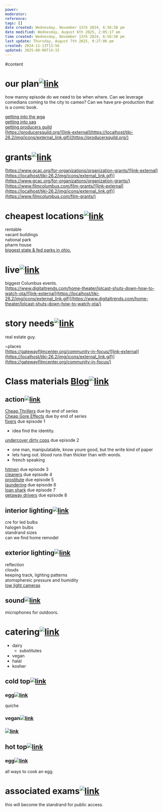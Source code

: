 ```yaml
---
power: 
moderator: 
reference: 
tags: []
date created: Wednesday, November 13th 2024, 6:56:58 pm
date modified: Wednesday, August 6th 2025, 2:05:17 am
time created: Wednesday, November 13th 2024, 6:56:58 pm
last update: Thursday, August 7th 2025, 9:27:06 pm
created: 2024-11-13T13:56
updated: 2025-08-06T14:15
---
```

#content 
# our plan[![link](https://localhost/tiki-26.2/img/icons/link.png)](https://localhost/tiki-26.2/tiki-index.php?page=making-episodics#our_plan)

how manny episode do we need to be when where. Can we leverage comedians coming to the city to cameo? Can we have pre-production that is a comic book.

[getting into the wga](https://localhost/tiki-26.2/tiki-editpage.php?page=getting+into+the+wga)  
[getting into sag](https://localhost/tiki-26.2/tiki-editpage.php?page=getting+into+sag)  
[getting producers guild](https://localhost/tiki-26.2/tiki-editpage.php?page=getting+producers+guild)  
[https://producersguild.org/![link-external](https://localhost/tiki-26.2/img/icons/external_link.gif)](https://producersguild.org/)

# grants[![link](https://localhost/tiki-26.2/img/icons/link.png)](https://localhost/tiki-26.2/tiki-index.php?page=making-episodics#grants)

[https://www.gcac.org/for-organizations/organization-grants/![link-external](https://localhost/tiki-26.2/img/icons/external_link.gif)](https://www.gcac.org/for-organizations/organization-grants/)  
[https://www.filmcolumbus.com/film-grants/![link-external](https://localhost/tiki-26.2/img/icons/external_link.gif)](https://www.filmcolumbus.com/film-grants/)

# cheapest locations[![link](https://localhost/tiki-26.2/img/icons/link.png)](https://localhost/tiki-26.2/tiki-index.php?page=making-episodics#cheapest_locations)

rentable  
vacant buildings  
national park  
pharm house  
[biggest state & fed parks in ohio.](https://localhost/tiki-26.2/tiki-editpage.php?page=Ohio+Parks)

# live[![link](https://localhost/tiki-26.2/img/icons/link.png)](https://localhost/tiki-26.2/tiki-index.php?page=making-episodics#live)

biggest Columbus events.  
[https://www.digitaltrends.com/home-theater/lolcast-shuts-down-how-to-watch-ota/![link-external](https://localhost/tiki-26.2/img/icons/external_link.gif)](https://www.digitaltrends.com/home-theater/lolcast-shuts-down-how-to-watch-ota/)

# story needs[![link](https://localhost/tiki-26.2/img/icons/link.png)](https://localhost/tiki-26.2/tiki-index.php?page=making-episodics#story_needs)

real estate guy.

~places  
[https://gatewayfilmcenter.org/community-in-focus/![link-external](https://localhost/tiki-26.2/img/icons/external_link.gif)](https://gatewayfilmcenter.org/community-in-focus/)

# Class materials [Blog](https://localhost/tiki-26.2/tiki-editpage.php?page=Blog "Create page: Blog")[![link](https://localhost/tiki-26.2/img/icons/link.png)](https://localhost/tiki-26.2/tiki-index.php?page=making-episodics#Class_materials_Blog)

## action[![link](https://localhost/tiki-26.2/img/icons/link.png)](https://localhost/tiki-26.2/tiki-index.php?page=making-episodics#action)

[Cheap Thrillers](https://localhost/tiki-26.2/tiki-editpage.php?page=Cheap+Thrillers) due by end of series  
[Cheap Gore Effects](https://localhost/tiki-26.2/tiki-editpage.php?page=Cheap+Gore+Effects) due by end of series  
[fixers](https://localhost/tiki-26.2/tiki-editpage.php?page=fixers) due episode 1

- idea find the identity.

[undercover dirty cops](https://localhost/tiki-26.2/tiki-editpage.php?page=undercover+dirty+cops) due episode 2

- one man, manipulatable, know youre good, but the write kind of paper
- lets hang out. blood runs than thicker than with words.
- french speaking

[hitmen](https://localhost/tiki-26.2/tiki-editpage.php?page=hitmen) due episode 3  
[cleaners](https://localhost/tiki-26.2/tiki-editpage.php?page=cleaners) due episode 4  
[prostitute](https://localhost/tiki-26.2/tiki-editpage.php?page=prostitute) due episode 5  
[laundering](https://localhost/tiki-26.2/tiki-editpage.php?page=laundering) due episode 6  
[loan shark](https://localhost/tiki-26.2/tiki-editpage.php?page=loan+shark) due episode 7  
[getaway drivers](https://localhost/tiki-26.2/tiki-editpage.php?page=getaway+drivers) due episode 8

## interior lighting[![link](https://localhost/tiki-26.2/img/icons/link.png)](https://localhost/tiki-26.2/tiki-index.php?page=making-episodics#interior_lighting)

cre for led bulbs  
halogen bulbs  
standrand sizes  
can we find home remodel

## exterior lighting[![link](https://localhost/tiki-26.2/img/icons/link.png)](https://localhost/tiki-26.2/tiki-index.php?page=making-episodics#exterior_lighting)

reflection  
clouds  
keeping track, lighting patterns  
atomsphereic pressure and humidity  
[low light cameras](https://localhost/tiki-26.2/tiki-editpage.php?page=low+light+cameras)

## sound[![link](https://localhost/tiki-26.2/img/icons/link.png)](https://localhost/tiki-26.2/tiki-index.php?page=making-episodics#sound)

microphones for outdoors.

# catering[![link](https://localhost/tiki-26.2/img/icons/link.png)](https://localhost/tiki-26.2/tiki-index.php?page=making-episodics#catering)

- dairy
    - substitutes
- vegan
- halal
- kosher

## cold top[![link](https://localhost/tiki-26.2/img/icons/link.png)](https://localhost/tiki-26.2/tiki-index.php?page=making-episodics#cold_top)

### egg[![link](https://localhost/tiki-26.2/img/icons/link.png)](https://localhost/tiki-26.2/tiki-index.php?page=making-episodics#egg)

quiche

### vegan[![link](https://localhost/tiki-26.2/img/icons/link.png)](https://localhost/tiki-26.2/tiki-index.php?page=making-episodics#vegan)

### [![link](https://localhost/tiki-26.2/img/icons/link.png)](https://localhost/tiki-26.2/tiki-index.php?page=making-episodics#ad41d8cd98f00b204e9800998ecf8427e)

## hot top[![link](https://localhost/tiki-26.2/img/icons/link.png)](https://localhost/tiki-26.2/tiki-index.php?page=making-episodics#hot_top)

### egg[![link](https://localhost/tiki-26.2/img/icons/link.png)](https://localhost/tiki-26.2/tiki-index.php?page=making-episodics#egg_2)

all ways to cook an egg.

# associated exams[![link](https://localhost/tiki-26.2/img/icons/link.png)](https://localhost/tiki-26.2/tiki-index.php?page=making-episodics#associated_exams)

this will become the standrand for public access.